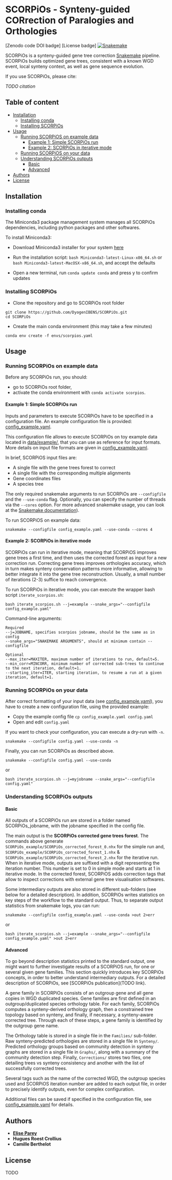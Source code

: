 # SCORPiOs - Synteny-guided CORrection of Paralogies and Orthologies

[Zenodo code DOI badge] [License badge] [![Snakemake](https://img.shields.io/badge/snakemake-≥5.5.4-brightgreen.svg)](https://snakemake.bitbucket.io)


 SCORPiOs is a synteny-guided gene tree correction [Snakemake](https://snakemake.readthedocs.io/en/stable/) pipeline. SCORPiOs builds optimized gene trees, consistent with a known WGD event, local synteny context, as well as gene sequence evolution.

If you use SCORPiOs, please cite:

*TODO citation*

## Table of content
  - [Installation](#installation)
    - [Installing conda](#conda)
    - [Installing SCORPiOs](#iscorpios)
  - [Usage](#usage)
    - [Running SCORPiOS on example data](#example)
      - [Example 1: Simple SCORPiOs run](#ex1)
      - [Example 2: SCORPiOs in iterative mode](#ex2)
    - [Running SCORPiOS on your data](#data)
    - [Understanding SCORPiOs outputs](#outputs)
      - [Basic](#basic)
      - [Advanced](#advanced)
  - [Authors](#authors)
  - [License](#license)

## <a name="installation"></a>Installation

### <a name="conda"></a>Installing conda

The Miniconda3 package management system manages all SCORPiOs dependencies, including python packages and other softwares.

To install Miniconda3:

- Download Miniconda3 installer for your system [here](https://docs.conda.io/en/latest/miniconda.html)

- Run the installation script: `bash Miniconda3-latest-Linux-x86_64.sh` or `bash Miniconda3-latest-MacOSX-x86_64.sh`, and accept the defaults

- Open a new terminal, run `conda update conda` and press y to confirm updates

### <a name="iscorpios"></a> Installing SCORPiOs

- Clone the repository and go to SCORPiOs root folder
```
git clone https://github.com/DyogenIBENS/SCORPiOs.git
cd SCORPiOs
```

- Create the main conda environment (this may take a few minutes)
```
conda env create -f envs/scorpios.yaml
```

## <a name="usage"></a> Usage

### <a name="examples"></a> Running SCORPiOs on example data

Before any SCORPiOs run, you should:
 - go to SCORPiOs root folder,
 - activate the conda environment with `conda activate scorpios`.

#### <a name="ex1"></a> Example 1: Simple SCORPiOs run

Inputs and parameters to execute SCORPiOs have to be specified in a configuration file.
An example configuration file is provided: [config_example.yaml](config_example.yaml).

This configuration file allows to execute SCORPiOs on toy example data located in [data/example/](data/example/), that you can use as reference for input formats. More details on input file formats are given in [config_example.yaml](config_example.yaml).

In brief, SCORPiOS input files are:
- A single file with the gene trees forest to correct
- A single file with the corresponding multiple alignments
- Gene coordinates files
- A species tree

The only required snakemake arguments to run SCORPiOs are `--configfile` and the `--use-conda` flag. Optionally, you can specify the number of threads via the `--cores` option. For more advanced snakemake usage, you can look at the [Snakemake documentation](https://snakemake.readthedocs.io/en/stable/)).


To run SCORPiOS on example data:

```
snakemake --configfile config_example.yaml --use-conda --cores 4
```

#### <a name="ex2"></a> Example 2: SCORPiOs in iterative mode

SCORPiOs can run in iterative mode, meaning that SCORPiOS improves gene trees a first time, and then uses the corrected forest as input for a new correction run. Correcting gene trees improves orthologies accuracy, which in turn makes synteny conservation patterns more informative, allowing to better integrate it into the gene tree reconstruction. Usually, a small number of iterations (2-3) suffice to reach convergence.

To run SCORPiOs in iterative mode, you can execute the wrapper bash script `iterate_scorpios.sh`:

```
bash iterate_scorpios.sh --j=example --snake_args="--configfile config_example.yaml"
```

Command-line arguments:

```
Required
--j=JOBNAME, specifies scorpios jobname, should be the same as in config
--snake_args="SNAKEMAKE ARGUMENTS", should at minimum contain --configfile

Optional
--max_iter=MAXITER, maximum number of iterations to run, default=5.
--min_corr=MINCORR, minimum number of corrected sub-trees to continue to the next iteration, default=1.
--starting_iter=ITER, starting iteration, to resume a run at a given iteration, default=1.
```

### <a name="data"></a> Running SCORPiOs on your data
After correct formatting of your input data (see [config_example.yaml](config_example.yaml)), you have to create a new configuration file, using the provided example:

- Copy the example config file `cp config_example.yaml config.yaml`
- Open and edit `config.yaml`

If you want to check your configuration, you can execute a dry-run with `-n`.
```
snakemake --configfile config.yaml --use-conda -n
```

Finally, you can run SCORPiOs as described above.

```
snakemake --configfile config.yaml --use-conda
```

or

```
bash iterate_scorpios.sh --j=myjobname --snake_args="--configfile config.yaml"
```

### <a name="outputs"></a> Understanding SCORPiOs outputs

#### <a name="basic"></a> Basic

All outputs of a SCORPiOs run are stored in a folder named SCORPiOs_jobname, with the jobname specified in the config file.

The main output is the **SCORPiOs corrected gene trees forest**. The commands above generate `SCORPiOs_example/SCORPiOs_corrected_forest_0.nhx` for the simple run and, `SCORPiOs_example/SCORPiOs_corrected_forest_1.nhx` & `SCORPiOs_example/SCORPiOs_corrected_forest_2.nhx` for the iterative run. When in iterative mode, outputs are suffixed with a digit representing the iteration number. This number is set to 0 in simple mode and starts at 1 in iterative mode. In the corrected forest, SCORPiOS adds correction tags that allow to inspect corrections with external gene tree visualisation softwares.

Some intermediary outputs are also stored in different sub-folders (see below for a detailed description). In addition, SCORPiOs writes statistics on key steps of the workflow to the standard output. Thus, to separate output statistics from snakemake logs, you can run:

```
snakemake --configfile config_example.yaml --use-conda >out 2>err
```

or

```
bash iterate_scorpios.sh --j=example --snake_args="--configfile config_example.yaml" >out 2>err
```

#### <a name="advanced"></a> Advanced

To go beyond description statistics printed to the standard output, one might want to further investigate results of a SCORPiOS run, for one or several given gene families. This section quickly introduces key SCORPiOs concepts, in order to better understand intermediary outputs. For a detailed description of SCORPiOs, see [SCORPiOs publication](TODO link).

A gene family in SCORPiOs consists of an outgroup gene and all gene copies in WGD duplicated species. Gene families are first defined in an outgroup/duplicated species orthology table. For each family, SCORPiOs computes a synteny-derived orthology graph, then a constrained tree topology based on synteny, and finally, if necessary, a synteny-aware corrected tree. Through each of these steps, a gene family is identified by the outgroup gene name.

The Orthology table is stored in a single file in the `Families/` sub-folder. Raw synteny-predicted orthologies are stored in a single file in `Synteny/`. Predicted orthology groups based on community detection in synteny graphs are stored in a single file in `Graphs/`, along with a summary of the community detection step. Finally, `Corrections/` stores two files, one detailing trees vs synteny consistency and another with the list of successfully corrected trees.

Several tags such as the name of the corrected WGD, the outgroup species used and SCORPiOS iteration number are added to each output file, in order to precisely identify outputs, even for complex configuration.

Additional files can be saved if specified in the configuration file, see [config_example.yaml](config_example.yaml) for details.

## <a name="authors"></a> Authors
* [**Elise Parey**](parey@biologie.ens.fr)
* **Hugues Roest Crollius**
* **Camille Berthelot**

## <a name="license"></a> License

TODO
